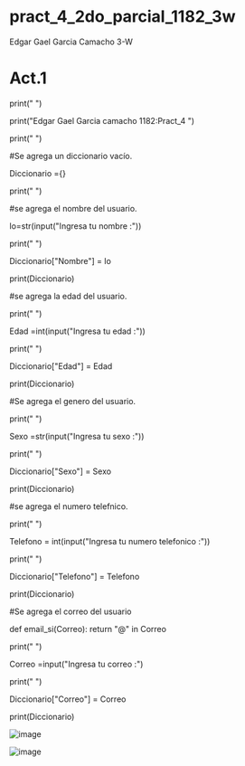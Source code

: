 # pract_4_2do_parcial_1182_3w
Edgar Gael Garcia Camacho 3-W
# Act.1
print(" ")

print("Edgar Gael Garcia camacho 1182:Pract_4 ")

print(" ")

#Se agrega un diccionario vacío.

Diccionario ={}

print(" ")

#se agrega el nombre del usuario.

lo=str(input("Ingresa tu nombre :"))

print(" ")

Diccionario["Nombre"] = lo

print(Diccionario)

#se agrega la edad del usuario.

print(" ")

Edad =int(input("Ingresa tu edad :"))

print(" ")

Diccionario["Edad"] = Edad

print(Diccionario)

#Se agrega el genero del usuario.

print(" ")

Sexo =str(input("Ingresa tu sexo :"))

print(" ")

Diccionario["Sexo"] = Sexo

print(Diccionario)

#se agrega el numero telefnico.

print(" ")

Telefono = int(input("Ingresa tu numero telefonico :"))

print(" ")

Diccionario["Telefono"] = Telefono

print(Diccionario)

#Se agrega el correo del usuario

def email_si(Correo):
    return "@" in Correo 

print(" ")

Correo =input("Ingresa tu correo :")

print(" ")

Diccionario["Correo"] = Correo 

print(Diccionario)

![image](https://github.com/user-attachments/assets/df2f22b7-b57f-4bb0-a7ea-394d4c730c97)

![image](https://github.com/user-attachments/assets/772aa911-1e06-4d75-b3d3-73ff7aaa2b4f)

